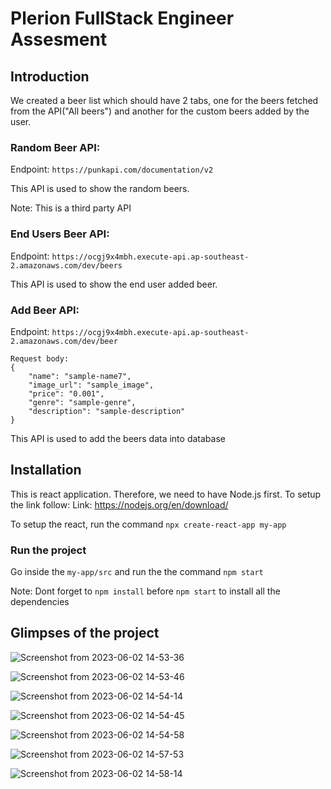 # Plerion FullStack Engineer Assesment

## Introduction

We created a beer list which should have 2 tabs, one for the beers fetched from the API("All beers") and another for the custom beers added by the user.

### Random Beer API: 

Endpoint: ```https://punkapi.com/documentation/v2```

This API is used to show the random beers.

Note: This is a third party API

### End Users Beer API: 

Endpoint: ```https://ocgj9x4mbh.execute-api.ap-southeast-2.amazonaws.com/dev/beers```

This API is used to show the end user added beer.

### Add Beer API: 

Endpoint: ```https://ocgj9x4mbh.execute-api.ap-southeast-2.amazonaws.com/dev/beer```

```
Request body:
{
    "name": "sample-name7",
    "image_url": "sample_image",
    "price": "0.001",
    "genre": "sample-genre",
    "description": "sample-description"
}
```

This API is used to add the beers data into database


## Installation

This is react application. Therefore, we need to have Node.js first. To setup the link follow:
Link: https://nodejs.org/en/download/

To setup the react, run the command
```npx create-react-app my-app```

### Run the project

Go inside the ```my-app/src``` and run the the command ```npm start```

Note: Dont forget to ```npm install``` before ```npm start``` to install all the dependencies


## Glimpses of the project

![Screenshot from 2023-06-02 14-53-36](https://github.com/sudarshan1998/technical-assessment-frontend/assets/23524244/dcf849fc-0328-4bce-9f1b-6b27ef624939)

![Screenshot from 2023-06-02 14-53-46](https://github.com/sudarshan1998/technical-assessment-frontend/assets/23524244/5078c834-cfe8-4f12-ac3c-9c3e7be8a4a9)

![Screenshot from 2023-06-02 14-54-14](https://github.com/sudarshan1998/technical-assessment-frontend/assets/23524244/b6e218c8-06de-46f3-9d91-8934ac1b4331)

![Screenshot from 2023-06-02 14-54-45](https://github.com/sudarshan1998/technical-assessment-frontend/assets/23524244/9cb3f030-20f6-4091-bbc6-8a2820f871ed)

![Screenshot from 2023-06-02 14-54-58](https://github.com/sudarshan1998/technical-assessment-frontend/assets/23524244/e402df11-9131-4bce-a585-eff3c34db485)

![Screenshot from 2023-06-02 14-57-53](https://github.com/sudarshan1998/technical-assessment-frontend/assets/23524244/06b9b559-0118-4152-b93b-5a0de511e5e1)

![Screenshot from 2023-06-02 14-58-14](https://github.com/sudarshan1998/technical-assessment-frontend/assets/23524244/ea1aab46-cef4-42df-85bb-7ba5f412d9a1)
